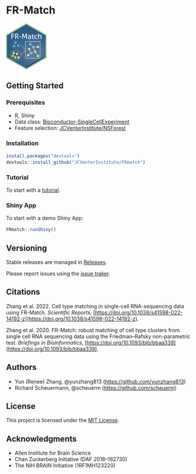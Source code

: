 # FR-Match

<img src="vignettes/FRmatch-sticker-2.png" width="110" height="125">

## Getting Started

### Prerequisites

* R, Shiny
* Data class: [Bioconductor-SingleCellExperiment](https://bioconductor.org/packages/release/bioc/html/SingleCellExperiment.html)
* Feature selection: [JCVenterInstitute/NSForest](https://github.com/JCVenterInstitute/NSForest)

### Installation

```R
install.packages("devtools")
devtools::install_github("JCVenterInstitute/FRmatch")
```

### Tutorial

To start with a [tutorial](https://jcventerinstitute.github.io/celligrate/tutorials/FRmatch-vignette.html).

### Shiny App

To start with a demo Shiny App:

```R
FRmatch::runShiny()
```

## Versioning

Stable releases are managed in [Releases](https://github.com/JCVenterInstitute/FRmatch/releases).

Please report issues using the [issue traker](https://github.com/JCVenterInstitute/FRmatch/issues).

## Citations

Zhang et al. 2022. Cell type matching in single-cell RNA-sequencing data using FR-Match. *Scientific Reports*, [https://doi.org/10.1038/s41598-022-14192-z](https://doi.org/10.1038/s41598-022-14192-z).

Zhang et al. 2020. FR-Match: robust matching of cell type clusters from single cell RNA sequencing data using the Friedman–Rafsky non-parametric test. *Briefings in Bioinformatics*, [https://doi.org/10.1093/bib/bbaa339](https://doi.org/10.1093/bib/bbaa339).

## Authors

* Yun (Renee) Zhang, @yunzhang813 (https://github.com/yunzhang813)
* Richard Scheuermann, @scheuerm (https://github.com/scheuerm)

## License

This project is licensed under the [MIT License](LICENSE).

## Acknowledgments

* Allen Institute for Brain Science
* Chan Zuckerberg Initiative (DAF 2018–182730)
* The NIH BRAIN Initiative (1RF1MH123220)
